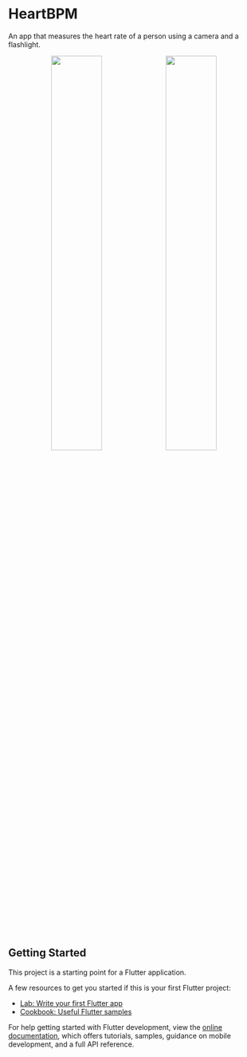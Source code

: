 # HeartBPM

An app that measures the heart rate of a person using a camera and a flashlight.

<p align="center">
  <img src="https://github.com/CyberGhost007/heartBPM/assets/29411278/873a5eff-acfe-42cb-a527-a48e0ee910a5" width="45%" />
  <img src="https://github.com/CyberGhost007/heartBPM/assets/29411278/aaf0d9e8-d597-4d43-9284-46247fa84438" width="45%" />
</p>


## Getting Started

This project is a starting point for a Flutter application.

A few resources to get you started if this is your first Flutter project:

- [Lab: Write your first Flutter app](https://docs.flutter.dev/get-started/codelab)
- [Cookbook: Useful Flutter samples](https://docs.flutter.dev/cookbook)

For help getting started with Flutter development, view the
[online documentation](https://docs.flutter.dev/), which offers tutorials,
samples, guidance on mobile development, and a full API reference.
